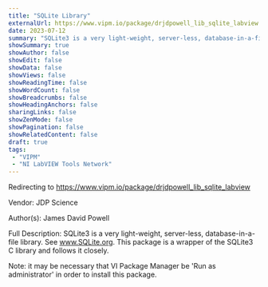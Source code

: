 ```yaml
---
title: "SQLite Library"
externalUrl: https://www.vipm.io/package/drjdpowell_lib_sqlite_labview
date: 2023-07-12
summary: "SQLite3 is a very light-weight, server-less, database-in-a-file library."
showSummary: true
showAuthor: false
showEdit: false
showData: false
showViews: false
showReadingTime: false
showWordCount: false
showBreadcrumbs: false
showHeadingAnchors: false
sharingLinks: false
showZenMode: false
showPagination: false
showRelatedContent: false
draft: true
tags:
 - "VIPM"
 - "NI LabVIEW Tools Network"
---
```


Redirecting to https://www.vipm.io/package/drjdpowell_lib_sqlite_labview

Vendor: JDP Science

Author(s): James David Powell
 
Full Description:
SQLite3 is a very light-weight, server-less, database-in-a-file library. See www.SQLite.org. This package is a wrapper of the SQLite3 C library and follows it closely.

Note: it may be necessary that VI Package Manager be 'Run as administrator' in order to install this package.